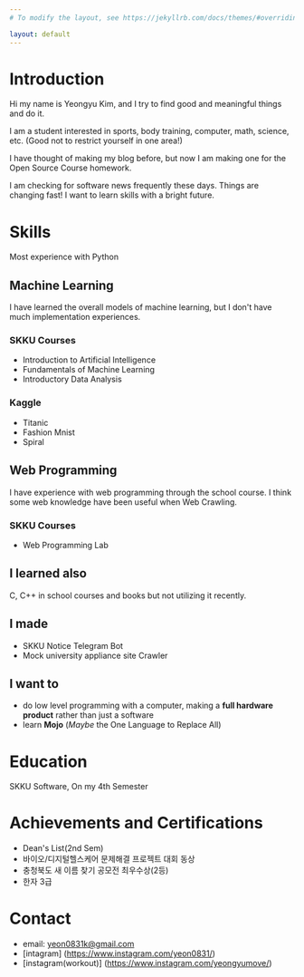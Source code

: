 ```yaml
---
# To modify the layout, see https://jekyllrb.com/docs/themes/#overriding-theme-defaults

layout: default
---
```


# Introduction
Hi my name is Yeongyu Kim, and I try to find good and meaningful things and do it.

I am a student interested in sports, body training, computer, math, science, etc. (Good not to restrict yourself in one area!)

I have thought of making my blog before, but now I am making one for the Open Source Course homework.

I am checking for software news frequently these days. Things are changing fast! I want to learn skills with a bright future.

# Skills
Most experience with Python
## Machine Learning
I have learned the overall models of machine learning, but I don't have much implementation experiences.
### SKKU Courses
* Introduction to Artificial Intelligence
* Fundamentals of Machine Learning
* Introductory Data Analysis
### Kaggle
* Titanic
* Fashion Mnist
* Spiral

## Web Programming 
I have experience with web programming through the school course. I think some web knowledge have been useful when Web Crawling.
### SKKU Courses
* Web Programming Lab

## I learned also
C, C++ in school courses and books but not utilizing it recently.
## I made
* SKKU Notice Telegram Bot
* Mock university appliance site Crawler
## I want to
* do low level programming with a computer, making a __full hardware product__ rather than just a software
* learn __Mojo__ (_Maybe_ the One Language to Replace All)

# Education
SKKU Software, On my 4th Semester

# Achievements and Certifications
* Dean's List(2nd Sem)
* 바이오/디지털헬스케어 문제해결 프로젝트 대회 동상
* 충청북도 새 이름 찾기 공모전 최우수상(2등)
* 한자 3급

# Contact
* email: yeon0831k@gmail.com
* [intagram] (https://www.instagram.com/yeon0831/)
* [instagram(workout)] (https://www.instagram.com/yeongyumove/)